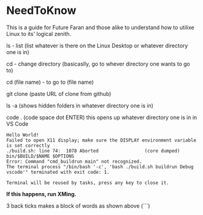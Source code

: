 # NeedToKnow

This is a guide for Future Faran and those alike to understand how to utilixe Linux to its' logical zenith.

ls - list (list whatever is there on the Linux Desktop or whatever directory one is in)

cd - change directory (basicaslly, go to whever directory one wants to go to)

cd (file name) - to go to (file name)

git clone (paste URL of clone from github)

ls -a (shows hidden folders in whatever directory one is in)

code . (code space dot ENTER)
    this opens up whatever directory one is in in VS Code


```
Hello World!
Failed to open X11 display; make sure the DISPLAY environment variable is set correctly
./build.sh: line 74:  1078 Aborted                 (core dumped) bin/$BUILD/$NAME $OPTIONS
Error: Command "cmd_buildrun main" not recognized.
The terminal process "/bin/bash '-c', 'bash ./build.sh buildrun Debug vscode'" terminated with exit code: 1.

Terminal will be reused by tasks, press any key to close it.
```
**If this happens, run XMing.**

3 back ticks makes a block of words as shown above (```)






